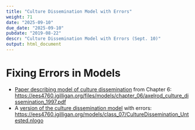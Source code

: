 ```yaml
---
title: "Culture Dissemination Model with Errors"
weight: 71
date: "2025-09-10"
due_date: "2025-09-10"
pubdate: "2019-08-22"
descr: "Culture Dissemination Model with Errors (Sept. 10)"
output: html_document
---
```

# Fixing Errors in Models
 
* [Paper describing model of culture dissemination](/files/models/chapter_06/axelrod_culture_dissemination_1997.pdf) 
  from Chapter 6:<br/>
  <https://ees4760.jgilligan.org/files/models/chapter_06/axelrod_culture_dissemination_1997.pdf>
* A [version of the culture dissemination model](/models/class_07/CultureDissemination_Untested.nlogo)
  with errors:<br/>
  <https://ees4760.jgilligan.org/models/class_07/CultureDissemination_Untested.nlogo>
